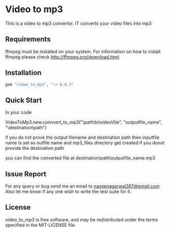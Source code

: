 Video to mp3
=========

This is a video to mp3 convertor. iT converts your video files into mp3

Requirements
------------

ffmpeg must be installed on your system. For information on how to install ffmpeg please
check http://ffmpeg.org/download.html

Installation
------------

```ruby
gem "video_to_mp3", "~> 0.0.3"
```



Quick Start
-----------

In your code

VideoToMp3.new.connvert_to_mp3("\path\to\video\file", "outputfile_name", "\destination\path")

if you do not prove the output filename and destination path then inputfile name is set as 
outfile name and mp3_files directory get created if you donot provide the destination path

you can find the converted file at destination\path\outputfile_name.mp3


Issue Report
------------
For any query or bug send me an email to naveenagarwal287@gmail.com
Also let me know if any one wish to write the test suite for it.

License
-------

video_to_mp3 is free software, and may be
redistributed under the terms specified in the MIT-LICENSE file.
